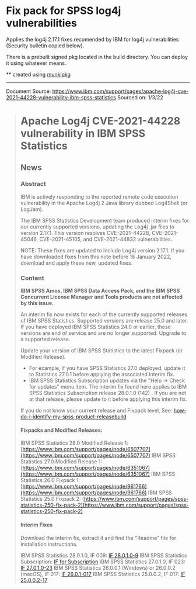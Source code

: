 # Fix pack for SPSS log4j vulnerabilities

Applies the log4j 2.17.1 fixes recomended by IBM for log4j vulnerabilities (Security bulletin copied below).

There is a prebuilt signed pkg located in the build directory. You can deploy it using whatever means.

** created using [munkipkg](https://github.com/munki/munki-pkg)

---

Document Source: https://www.ibm.com/support/pages/apache-log4j-cve-2021-44228-vulnerability-ibm-spss-statistics
Sourced on: 1/3/22

> # Apache Log4j CVE-2021-44228 vulnerability in IBM SPSS Statistics
>
> ## News
>
> ### Abstract
>
> IBM is actively responding to the reported remote code execution vulnerability in the Apache Log4j 2 Java library dubbed Log4Shell (or LogJam).
>
> The IBM SPSS Statistics Development team produced interim fixes for our currently supported versions, updating the Log4j .jar files to version 2.17.1. This version resolves CVE-2021-44228, CVE-2021-45046, CVE-2021-45105, and CVE-2021-44832 vulnerabilities.
>
> NOTE: These fixes are updated to include Log4j version 2.17.1. If you have downloaded fixes from this note before 18 January 2022, download and apply these new, updated fixes.
>
> ### Content
> **IBM SPSS Amos, IBM SPSS Data Access Pack, and the IBM SPSS Concurrent License Manager and Tools products are not affected by this issue.**
>
> An interim fix now exists for each of the currently supported releases of IBM SPSS Statistics. Supported versions are release 25.0 and later.  If you have deployed IBM SPSS Statistics 24.0 or earlier, these versions are end of service and are no longer supported.  Upgrade to a supported release.
>
> Update your version of IBM SPSS Statistics to the latest Fixpack (or Modified Release).
>
>   * For example, if you have SPSS Statistics 27.0 deployed, update it to Statistics 27.0.1 before applying the associated interim fix.
>   * IBM SPSS Statistics Subscription updates via the "Help -> Check for updates" menu item.  The interim fix found here applies to IBM SPSS Statistics Subscription release 28.0.1.0 (142) . If you are not at that release, please update to it before applying this interim fix.
>
> If you do not know your current release and Fixpack level,
> See: [how-do-i-identify-my-spss-product-releasebuild](https://www.ibm.com/support/pages/how-do-i-identify-my-spss-product-releasebuild)
>
> #### Fixpacks and Modified Releases:
> IBM SPSS Statistics 28.0 Modified Release 1: [https://www.ibm.com/support/pages/node/6507707](https://www.ibm.com/support/pages/node/6507707)
> IBM SPSS Statistics 27.0 Modified Release 1: [https://www.ibm.com/support/pages/node/6351067](https://www.ibm.com/support/pages/node/6351067)
> IBM SPSS Statistics 26.0 Fixpack 1: [https://www.ibm.com/support/pages/node/961766](https://www.ibm.com/support/pages/node/961766)
> IBM SPSS Statistics 25.0 Fixpack 2: [https://www.ibm.com/support/pages/spss-statistics-250-fix-pack-2](https://www.ibm.com/support/pages/spss-statistics-250-fix-pack-2)
>
> #### Interim Fixes
> Download the interim fix, extract it and find the "Readme" file for installation instructions.
>
> IBM SPSS Statistics 28.0.1.0, IF 009:  [IF 28.0.1.0-9](https://www.ibm.com/support/fixcentral/quickorder?product=ibm%2FInformation+Management%2FSPSS+Statistics&fixids=28.0.1-IM-S28STATC-ALL-IF009&source=SAR)
> IBM SPSS Statistics Subscription:  [IF for Subscription](https://www.ibm.com/support/fixcentral/quickorder?product=ibm%2FInformation+Management%2FSPSS+Statistics&fixids=27.0.1-IM-S27STATC-ALL-IF023&source=SAR)
> IBM SPSS Statistics 27.0.1.0, IF 023:  [IF 27.0.1.0-23](https://www.ibm.com/support/fixcentral/quickorder?product=ibm%2FInformation+Management%2FSPSS+Statistics&fixids=27.0.1-IM-S27STATC-ALL-IF022&source=SAR)
> IBM SPSS Statistics 26.0.0.1 (Windows) or 26.0.0.2 (macOS), IF 017:  [IF 26.0.1-017](https://www.ibm.com/support/fixcentral/quickorder?product=ibm%2FInformation+Management%2FSPSS+Statistics&fixids=26.0-IM-S26STAT-ALL-FP001-IF017&source=SAR)
> IBM SPSS Statistics 25.0.0.2, IF 017:  [IF 25.0.0.2-17](https://www.ibm.com/support/fixcentral/quickorder?product=ibm%2FInformation+Management%2FSPSS+Statistics&fixids=25.0-IM-S25STAT-ALL-FP002-IF017&source=SAR)
